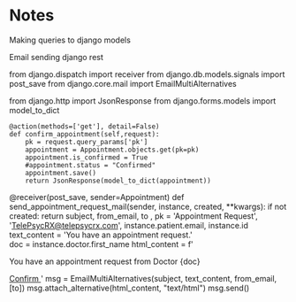 # Notes
Making queries to django models

Email sending django rest

from django.dispatch import receiver
from django.db.models.signals import post_save
from django.core.mail import EmailMultiAlternatives

from django.http import JsonResponse
from django.forms.models import model_to_dict

    @action(methods=['get'], detail=False)
    def confirm_appointment(self,request):
        pk = request.query_params['pk']
        appointment = Appointment.objects.get(pk=pk)
        appointment.is_confirmed = True
        #appointment.status = "Confirmed"
        appointment.save()
        return JsonResponse(model_to_dict(appointment))


@receiver(post_save, sender=Appointment)
def send_appointment_request_mail(sender, instance, created, **kwargs):
    if not created:
        return
    subject, from_email, to , pk = 'Appointment Request', 'TelePsycRX@telepsycrx.com', instance.patient.email, instance.id
    text_content = 'You have an appointment request.'  
    doc = instance.doctor.first_name
    html_content = f'<p>You have an appointment request from Doctor {doc}</p><a href="http://127.0.0.1:8000/api/accounts/appointments/confirm_appointment/?pk=' + str(pk) + '">Confirm </a>'
    msg = EmailMultiAlternatives(subject, text_content, from_email, [to])
    msg.attach_alternative(html_content, "text/html")
    msg.send()

  
  
